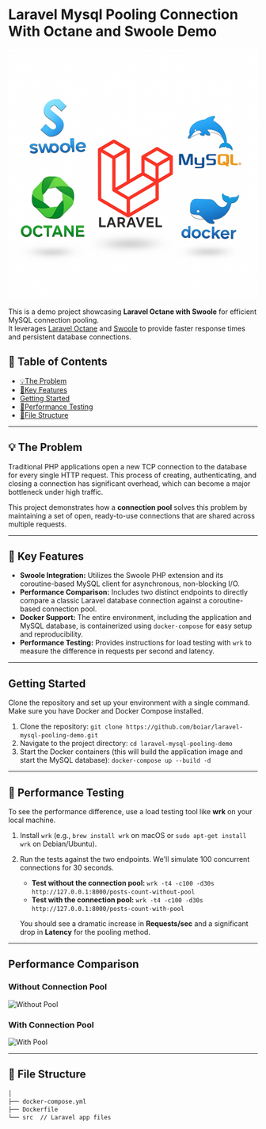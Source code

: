 # Laravel Mysql Pooling Connection With Octane and Swoole Demo

![Pooling Connection Demo](./info.png)

This is a demo project showcasing **Laravel Octane with Swoole** for efficient MySQL connection pooling.  
It leverages [Laravel Octane](https://laravel.com/docs/octane) and [Swoole](https://www.swoole.co.uk/) 
to provide faster response times and persistent database connections.

## 📖 Table of Contents

* [💡The Problem](#-the-problem)
* [🚀Key Features](#-key-features)
* [Getting Started](#-getting-started)
* [🧪Performance Testing](#-performance-testing)
* [📂File Structure](#-file-structure)


***

## 💡 The Problem

Traditional PHP applications open a new TCP connection to the database for every single HTTP request. This process of creating, authenticating, and closing a connection has significant overhead, which can become a major bottleneck under high traffic.

This project demonstrates how a **connection pool**  solves this problem by maintaining a set of open, ready-to-use connections that are shared across multiple requests.

***

## 🚀 Key Features

* **Swoole Integration:** Utilizes the Swoole PHP extension and its coroutine-based MySQL client for asynchronous, non-blocking I/O.
* **Performance Comparison:** Includes two distinct endpoints to directly compare a classic Laravel database connection against a coroutine-based connection pool.
* **Docker Support:** The entire environment, including the application and MySQL database, is containerized using `docker-compose` for easy setup and reproducibility.
* **Performance Testing:** Provides instructions for load testing with `wrk` to measure the difference in requests per second and latency.

***

## Getting Started

Clone the repository and set up your environment with a single command. Make sure you have Docker and Docker Compose installed.

1.  Clone the repository:
    `git clone https://github.com/boiar/laravel-mysql-pooling-demo.git`
2.  Navigate to the project directory:
    `cd laravel-mysql-pooling-demo`
3.  Start the Docker containers (this will build the application image and start the MySQL database):
    `docker-compose up --build -d`

***

## 🧪 Performance Testing

To see the performance difference, use a load testing tool like **wrk** on your local machine.

1.  Install `wrk` (e.g., `brew install wrk` on macOS or `sudo apt-get install wrk` on Debian/Ubuntu).

2.  Run the tests against the two endpoints. We'll simulate 100 concurrent connections for 30 seconds.

    * **Test without the connection pool:**
      `wrk -t4 -c100 -d30s http://127.0.0.1:8000/posts-count-without-pool`
    * **Test with the connection pool:**
      `wrk -t4 -c100 -d30s http://127.0.0.1:8000/posts-count-with-pool`

    You should see a dramatic increase in **Requests/sec** and a significant drop in **Latency** for the pooling method.

***

## Performance Comparison

### Without Connection Pool
![Without Pool](docs/without-pool.png)

### With Connection Pool
![With Pool](docs/with-pool.png)



***

## 📂 File Structure
```
│
├── docker-compose.yml
├── Dockerfile
└── src  // Laravel app files
```


